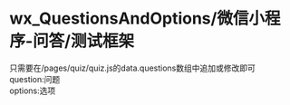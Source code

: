 # wx_QuestionsAndOptions/微信小程序-问答/测试框架
只需要在/pages/quiz/quiz.js的data.questions数组中追加或修改即可<br>
  question:问题<br>
  options:选项<br>
